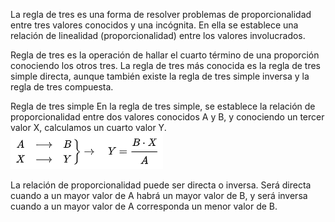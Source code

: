La regla de tres es una forma de resolver problemas de proporcionalidad entre tres valores conocidos y una incógnita. En ella se establece una relación de linealidad (proporcionalidad) entre los valores involucrados.

Regla de tres es la operación de hallar el cuarto término de una proporción conociendo los otros tres.
La regla de tres más conocida es la regla de tres simple directa, aunque también existe la regla de tres simple inversa y la regla de tres compuesta.

Regla de tres simple
En la regla de tres simple, se establece la relación de proporcionalidad entre dos valores conocidos A y B, y conociendo un tercer valor X, calculamos un cuarto valor Y.<br>
<img src="https://raw.githubusercontent.com/otto-krause/mumuki-guia-c-primeros-pasos/master/assets/Captura_1540239560926.PNG" alt="Captura_1540239560926.PNG" width="auto" height="auto">
   
La relación de proporcionalidad puede ser directa o inversa. Será directa cuando a un mayor valor de A habrá un mayor valor de B, y será inversa cuando a un mayor valor de A corresponda un menor valor de B.